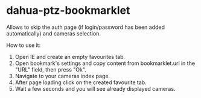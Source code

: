 dahua-ptz-bookmarklet
=====================

Allows to skip the auth page (if login/password has been added automatically) and cameras selection.

How to use it:
1. Open IE and create an empty favourites tab.
2. Open bookmark's settings and copy content from bookmarklet.url in the "URL" field, then press "Ok".
3. Navigate to your cameras index page.
4. After page loading click on the created favourite tab.
5. Wait a few seconds and you will see already displayed cameras.
